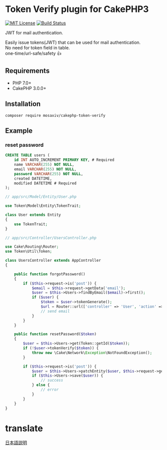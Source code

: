 # Token Verify plugin for CakePHP3

[![MIT License](http://img.shields.io/badge/license-MIT-blue.svg?style=flat)](LICENSE)
[![Build Status](https://travis-ci.org/mosaxiv/cakephp-token-verify.svg?branch=master)](https://travis-ci.org/mosaxiv/cakephp-token-verify)

JWT for mail authentication.  

Easily issue tokens(JWT) that can be used for mail authentication.  
No need for token field in table.  
one-time/url-safe/safety :+1:

## Requirements

- PHP 7.0+
- CakePHP 3.0.0+

## Installation

```
composer require mosaxiv/cakephp-token-verify
```

## Example

### reset password

```sql
CREATE TABLE users (
    id INT AUTO_INCREMENT PRIMARY KEY, # Required
    name VARCHAR(255) NOT NULL,
    email VARCHAR(255) NOT NULL,
    password VARCHAR(255) NOT NULL,
    created DATETIME,
    modified DATETIME # Required
);
```

```php
// app/src/Model/Entity/User.php

use Token\Model\Entity\TokenTrait;

class User extends Entity
{
    use TokenTrait;
}

```

```php
// app/src/Controller/UsersController.php

use Cake\Routing\Router;
use Token\Util\Token;

class UsersController extends AppController
{

    public function forgotPassword()
    {
        if ($this->request->is('post')) {
            $email = $this->request->getData('email');
            $user = $this->Users->findByEmail($email)->first();
            if ($user) {
                $token = $user->tokenGenerate();
                $url = Router::url(['controller' => 'User', 'action' => 'resetPassword', $token], true);
                // send email
            }
        }
    }

    public function resetPassword($token)
    {
        $user = $this->Users->get(Token::getId($token));
        if (!$user->tokenVerify($token)) {
            throw new \Cake\Network\Exception\NotFoundException();
        }

        if ($this->request->is('post')) {
            $user = $this->Users->patchEntity($user, $this->request->getData());
            if ($this->Users->save($user)) {
                // success
            } else {
                // error
            }
        }
    }
}
```


# translate

[日本語説明](https://qiita.com/mosa7/items/5aa94e824f6dcd846594)
